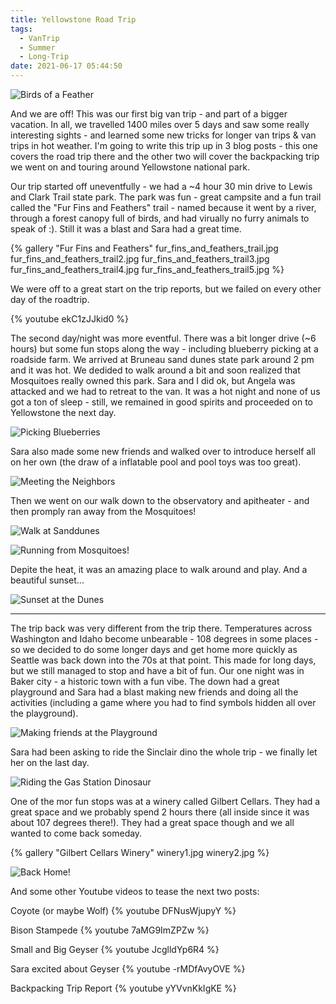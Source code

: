 ```yaml
---
title: Yellowstone Road Trip
tags:
  - VanTrip
  - Summer
  - Long-Trip
date: 2021-06-17 05:44:50
---
```


![Birds of a Feather](matching_sunglasses.jpg)

And we are off! This was our first big van trip - and part of a bigger vacation. In all, we travelled 1400 miles over 5 days and saw some really interesting sights - and learned some new tricks for longer van trips & van trips in hot weather. I'm going to write this trip up in 3 blog posts - this one covers the road trip there and the other two will cover the backpacking trip we went on and touring around Yellowstone national park.

Our trip started off uneventfully - we had a ~4 hour 30 min drive to Lewis and Clark Trail state park. The park was fun - great campsite and a fun trail called the "Fur Fins and Feathers" trail - named because it went by a river, through a forest canopy full of birds, and had virually no furry animals to speak of :). Still it was a blast and Sara had a great time.

{% gallery "Fur Fins and Feathers"
  fur_fins_and_feathers_trail.jpg
  fur_fins_and_feathers_trail2.jpg
  fur_fins_and_feathers_trail3.jpg
  fur_fins_and_feathers_trail4.jpg
  fur_fins_and_feathers_trail5.jpg
%}

We were off to a great start on the trip reports, but we failed on every other day of the roadtrip.

{% youtube ekC1zJJkid0 %}

The second day/night was more eventful. There was a bit longer drive (~6 hours) but some fun stops along the way - including blueberry picking at a roadside farm. We arrived at Bruneau sand dunes state park around 2 pm and it was hot. We dedided to walk around a bit and soon realized that Mosquitoes really owned this park. Sara and I did ok, but Angela was attacked and we had to retreat to the van. It was a hot night and none of us got a ton of sleep - still, we remained in good spirits and proceeded on to Yellowstone the next day.

![Picking Blueberries](picking_blueberries.jpg)

Sara also made some new friends and walked over to introduce herself all on her own (the draw of a inflatable pool and pool toys was too great).

![Meeting the Neighbors](sara_playing_with_neighbors.jpg)

Then we went on our walk down to the observatory and apitheater - and then promply ran away from the Mosquitoes!

![Walk at Sanddunes](walk_at_sanddunes.jpg)

![Running from Mosquitoes!](running_from_mosquitoes.jpg)

Depite the heat, it was an amazing place to walk around and play. And a beautiful sunset...

![Sunset at the Dunes](sand_dunes_sunset.jpg)

----------------------------------------------------------------------------------

The trip back was very different from the trip there. Temperatures across Washington and Idaho become unbearable - 108 degrees in some places - so we decided to do some longer days and get home more quickly as Seattle was back down into the 70s at that point. This made for long days, but we still managed to stop and have a bit of fun. Our one night was in Baker city - a historic town with a fun vibe. The down had a great playground and Sara had a blast making new friends and doing all the activities (including a game where you had to find symbols hidden all over the playground).

![Making friends at the Playground](making_friends_at_playground.jpg)

Sara had been asking to ride the Sinclair dino the whole trip - we finally let her on the last day.

![Riding the Gas Station Dinosaur](riding_dino.jpg)

One of the mor fun stops was at a winery called Gilbert Cellars. They had a great space and we probably spend 2 hours there (all inside since it was about 107 degrees there!). They had a great space though and we all wanted to come back someday.

{% gallery "Gilbert Cellars Winery"
  winery1.jpg
  winery2.jpg
%}

![Back Home!](new_beer_mug.jpg)

And some other Youtube videos to tease the next two posts:

Coyote (or maybe Wolf)
{% youtube DFNusWjupyY %}

Bison Stampede
{% youtube 7aMG9ImZPZw %}

Small and Big Geyser
{% youtube JcglldYp6R4 %}

Sara excited about Geyser
{% youtube -rMDfAvyOVE %}

Backpacking Trip Report
{% youtube yYVvnKkIgKE %}
